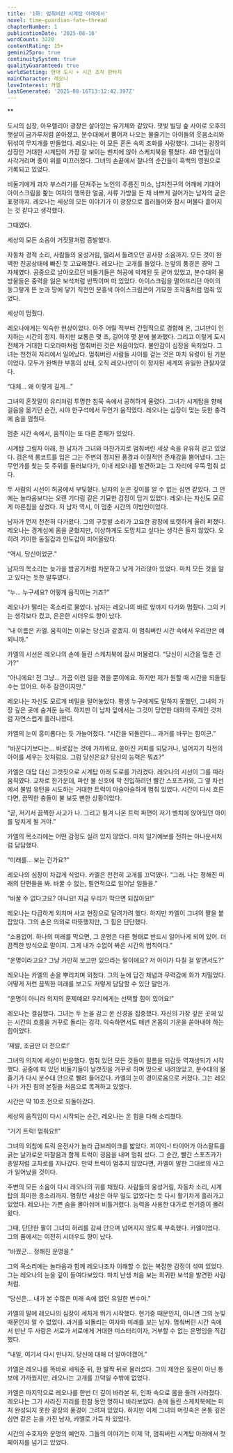 ```yaml
---
title: '1화: 멈춰버린 시계탑 아래에서'
novel: time-guardian-fate-thread
chapterNumber: 1
publicationDate: '2025-08-16'
wordCount: 3220
contentRating: 15+
gemini25pro: true
continuitySystem: true
qualityGuaranteed: true
worldSetting: 현대 도시 + 시간 조작 판타지
mainCharacter: 레오나
loveInterest: 카엘
lastGenerated: '2025-08-16T13:12:42.397Z'
---
```

**

도시의 심장, 아우렐리아 광장은 살아있는 유기체와 같았다. 잿빛 빌딩 숲 사이로 오후의 햇살이 금가루처럼 쏟아졌고, 분수대에서 뿜어져 나오는 물줄기는 아이들의 웃음소리와 뒤섞여 무지개를 만들었다. 레오나는 이 모든 혼돈 속의 조화를 사랑했다. 그녀는 광장의 상징인 거대한 시계탑이 가장 잘 보이는 벤치에 앉아 스케치북을 펼쳤다. 4B 연필심이 사각거리며 종이 위를 미끄러졌다. 그녀의 손끝에서 찰나의 순간들이 흑백의 영원으로 기록되고 있었다.

비둘기에게 과자 부스러기를 던져주는 노인의 주름진 미소, 남자친구의 어깨에 기대어 아이스크림을 핥는 여자의 행복한 얼굴, 서류 가방을 든 채 바쁘게 걸어가는 남자의 굳은 표정까지. 레오나는 세상의 모든 이야기가 이 광장으로 흘러들어와 잠시 머물다 흩어지는 것 같다고 생각했다.

그때였다.

세상의 모든 소음이 거짓말처럼 증발했다.

자동차 경적 소리, 사람들의 웅성거림, 멀리서 들려오던 공사장 소음까지. 모든 것이 완벽한 진공상태에 빠진 듯 고요해졌다. 레오나는 고개를 들었다. 눈앞의 풍경은 경악 그 자체였다. 공중으로 날아오르던 비둘기들은 허공에 박제된 듯 굳어 있었고, 분수대의 물방울들은 중력을 잃은 보석처럼 반짝이며 떠 있었다. 아이스크림을 떨어뜨리던 아이의 동그랗게 뜬 눈과 땅에 닿기 직전인 분홍색 아이스크림콘이 기묘한 조각품처럼 멈춰 있었다.

세상이 멈췄다.

레오나에게는 익숙한 현상이었다. 아주 어릴 적부터 간헐적으로 경험해 온, 그녀만이 인지하는 시간의 정지. 하지만 보통은 몇 초, 길어야 몇 분에 불과했다. 그리고 이렇게 도시 전체가 거대한 디오라마처럼 멈춰버린 것은 처음이었다. 불안감이 심장을 옥죄었다. 그녀는 천천히 자리에서 일어났다. 멈춰버린 사람들 사이를 걷는 것은 마치 유령이 된 기분이었다. 모두가 완벽한 부동의 상태, 오직 레오나만이 이 정지된 세계의 유일한 관찰자였다.

“대체… 왜 이렇게 길게…”

그녀의 혼잣말이 유리처럼 투명한 침묵 속에서 공허하게 울렸다. 그녀가 시계탑을 향해 걸음을 옮기던 순간, 시야 한구석에서 무언가 움직였다. 레오나는 심장이 멎는 듯한 충격에 숨을 멈췄다.

멈춘 시간 속에서, 움직이는 또 다른 존재가 있었다.

시계탑 그림자 아래, 한 남자가 그녀와 마찬가지로 멈춰버린 세상 속을 유유히 걷고 있었다. 검은색 롱코트를 입은 그는 주변의 정지된 풍경과 이질적인 존재감을 뿜어냈다. 그는 무언가를 찾는 듯 주위를 둘러보다가, 이내 레오나를 발견하고는 그 자리에 우뚝 멈춰 섰다.

두 사람의 시선이 허공에서 부딪혔다. 남자의 눈은 깊이를 알 수 없는 심연 같았다. 그 안에는 놀라움보다는 오랜 기다림 같은 기묘한 감정이 담겨 있었다. 레오나는 자신도 모르게 마른침을 삼켰다. 저 남자 역시, 이 멈춘 시간의 이방인이었다.

남자가 먼저 천천히 다가왔다. 그의 구둣발 소리가 고요한 광장에 또렷하게 울려 퍼졌다. 레오나는 경계심에 몸을 굳혔지만, 이상하게도 도망치고 싶다는 생각은 들지 않았다. 오히려 기이한 동질감과 안도감이 피어올랐다.

“역시, 당신이었군.”

남자의 목소리는 늦가을 밤공기처럼 차분하고 낮게 가라앉아 있었다. 마치 모든 것을 알고 있다는 듯한 말투였다.

“누… 누구세요? 어떻게 움직이는 거죠?”

레오나가 떨리는 목소리로 물었다. 남자는 레오나의 바로 앞까지 다가와 멈췄다. 그의 키는 생각보다 컸고, 은은한 시더우드 향이 났다.

“내 이름은 카엘. 움직이는 이유는 당신과 같겠지. 이 멈춰버린 시간 속에서 우리만은 예외니까.”

카엘의 시선은 레오나의 손에 들린 스케치북에 잠시 머물렀다. “당신이 시간을 멈춘 건가?”

“아니에요! 전 그냥… 가끔 이런 일을 겪을 뿐이에요. 하지만 제가 원할 때 시간을 되돌릴 수는 있어요. 아주 잠깐이지만.”

레오나는 자신도 모르게 비밀을 털어놓았다. 평생 누구에게도 말하지 못했던, 그녀의 가장 깊은 곳에 숨겨둔 능력. 하지만 이 남자 앞에서는 그것이 당연한 대화의 주제인 것처럼 자연스럽게 흘러나왔다.

카엘의 눈이 흥미롭다는 듯 가늘어졌다. “시간을 되돌린다… 과거를 바꾸는 힘이군.”

“바꾼다기보다는… 바로잡는 것에 가까워요. 쏟아진 커피를 되담거나, 넘어지기 직전의 아이를 세우는 것처럼요. 그럼 당신은요? 당신의 능력은 뭐죠?”

카엘은 대답 대신 고갯짓으로 시계탑 아래 도로를 가리켰다. 레오나의 시선이 그를 따라 움직였다. 교차로 한가운데, 파란 불 신호에 막 진입하려던 빨간 스포츠카와, 그 옆 차선에서 불법 유턴을 시도하는 거대한 트럭이 아슬아슬하게 멈춰 있었다. 시간이 다시 흐른다면, 끔찍한 충돌이 불 보듯 뻔한 상황이었다.

“곧, 저기서 끔찍한 사고가 나. 그리고 튕겨 나온 트럭 파편이 저기 벤치에 앉아있던 아이를 덮치게 될 거야.”

카엘의 목소리에는 어떤 감정도 실려 있지 않았다. 마치 일기예보를 전하는 아나운서처럼 담담했다.

“미래를… 보는 건가요?”

레오나의 심장이 차갑게 식었다. 카엘은 천천히 고개를 끄덕였다. “그래. 나는 정해진 미래의 단편들을 봐. 바꿀 수 없는, 필연적으로 일어날 일들을.”

“바꿀 수 없다고요? 아니요! 지금 우리가 막으면 되잖아요!”

레오나는 다급하게 외치며 사고 현장으로 달려가려 했다. 하지만 카엘이 그녀의 팔을 붙잡았다. 그의 손은 의외로 따뜻했지만, 그 힘은 단단했다.

“소용없어. 하나의 미래를 막으면, 그 운명은 다른 형태로 반드시 일어나게 되어 있어. 더 끔찍한 방식으로 말이지. 그게 내가 수없이 봐온 시간의 법칙이다.”

“운명이라고요? 그냥 가만히 보고만 있으라는 말이에요? 저 아이가 다칠 걸 알면서도?”

레오나는 카엘의 손을 뿌리치며 외쳤다. 그의 눈에 담긴 체념과 무력감에 화가 치밀었다. 어떻게 저런 끔찍한 미래를 보고도 저렇게 담담할 수 있단 말인가.

“운명이 아니라 의지의 문제예요! 우리에게는 선택할 힘이 있어요!”

레오나는 결심했다. 그녀는 두 눈을 감고 온 신경을 집중했다. 자신의 가장 깊은 곳에 있는 시간의 흐름을 거꾸로 돌리는 감각. 익숙하면서도 매번 온몸의 기운을 쏟아내야 하는 힘이었다.

‘제발, 조금만 더 전으로!’

그녀의 의지에 세상이 반응했다. 멈춰 있던 모든 것들이 필름을 되감듯 역재생되기 시작했다. 공중에 떠 있던 비둘기들이 날갯짓을 거꾸로 하며 땅으로 내려앉았고, 분수대의 물줄기가 다시 분수대 안으로 빨려 들어갔다. 카엘의 눈이 경이로움으로 커졌다. 그는 레오나가 가진 힘의 본질을 처음으로 목격하고 있었다.

시간은 약 10초 전으로 되돌아갔다.

세상의 움직임이 다시 시작되는 순간, 레오나는 온 힘을 다해 소리쳤다.

“거기 트럭! 멈춰요!!”

그녀의 외침에 트럭 운전사가 놀라 급브레이크를 밟았다. 끼이익-! 타이어가 아스팔트를 긁는 날카로운 마찰음과 함께 트럭이 굉음을 내며 멈춰 섰다. 그 순간, 빨간 스포츠카가 총알처럼 교차로를 지나갔다. 만약 트럭이 멈추지 않았다면, 카엘이 말한 그대로의 사고가 일어났을 것이다.

주변의 모든 소음이 다시 레오나의 귀를 채웠다. 사람들의 웅성거림, 자동차 소리, 시계탑의 희미한 종소리까지. 멈췄던 세상은 아무 일도 없었다는 듯 다시 활기차게 흘러가고 있었다. 레오나는 가쁜 숨을 몰아쉬며 비틀거렸다. 능력을 사용한 대가로 현기증이 몰려왔다.

그때, 단단한 팔이 그녀의 허리를 감싸 안으며 넘어지지 않도록 부축했다. 카엘이었다. 그의 품에서는 여전히 시더우드 향이 났다.

“바꿨군… 정해진 운명을.”

그의 목소리에는 놀라움과 함께 레오나조차 이해할 수 없는 복잡한 감정이 섞여 있었다. 그는 레오나의 눈을 깊이 들여다보았다. 마치 난생 처음 보는 희귀한 보석을 발견한 사람처럼.

“당신은… 내가 본 수많은 미래 속에 없던 유일한 변수야.”

카엘의 말에 레오나의 심장이 세차게 뛰기 시작했다. 현기증 때문인지, 아니면 그의 눈빛 때문인지 알 수 없었다. 과거를 되돌리는 여자와 미래를 보는 남자. 멈춰버린 시간 속에서 만난 두 사람은 서로가 서로에게 거대한 미스터리이자, 거부할 수 없는 운명임을 직감했다.

“내일, 여기서 다시 만나지. 당신에 대해 더 알아야겠어.”

카엘은 레오나를 똑바로 세워준 뒤, 한 발짝 뒤로 물러섰다. 그의 제안은 질문이 아닌 통보에 가까웠지만, 레오나는 고개를 끄덕일 수밖에 없었다.

카엘은 마지막으로 레오나를 한번 더 깊이 바라본 뒤, 인파 속으로 몸을 돌려 사라졌다. 레오나는 그가 사라진 자리를 한참 동안 멍하니 바라보았다. 손에 들린 스케치북에는 미처 완성되지 못한 광장의 풍경이 그려져 있었다. 하지만 이제 그녀의 머릿속은 온통 깊은 심연 같은 눈을 가진 남자, 카엘로 가득 차 있었다.

시간의 수호자와 운명의 예언자.
그들의 이야기는 이제 막, 멈춰버린 시계탑 아래에서 첫 페이지를 넘기고 있었다.
